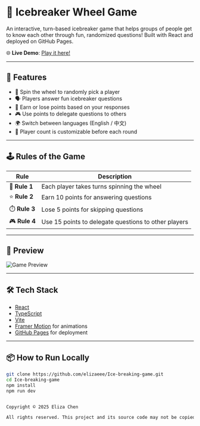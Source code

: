 # 🎉 Icebreaker Wheel Game

An interactive, turn-based icebreaker game that helps groups of people get to know each other through fun, randomized questions! Built with React and deployed on GitHub Pages.

🌐 **Live Demo**: [Play it here!](https://elizaeee.github.io/Ice-breaking-game/)

---

## 🚀 Features

- 🎡 Spin the wheel to randomly pick a player
- 🗣️ Players answer fun icebreaker questions
- 💬 Earn or lose points based on your responses
- 🎮 Use points to delegate questions to others
- 🌍 Switch between languages (English / 中文)
- 👥 Player count is customizable before each round

---

## 🕹️ Rules of the Game

| Rule | Description |
|------|-------------|
| 🎯 **Rule 1** | Each player takes turns spinning the wheel |
| ⭐ **Rule 2** | Earn 10 points for answering questions |
| ⏱️ **Rule 3** | Lose 5 points for skipping questions |
| 🎮 **Rule 4** | Use 15 points to delegate questions to other players |

---

## 📸 Preview

![Game Preview](https://elizaeee.github.io/Ice-breaking-game/)


---

## 🛠 Tech Stack

- [React](https://reactjs.org/)
- [TypeScript](https://www.typescriptlang.org/)
- [Vite](https://vitejs.dev/)
- [Framer Motion](https://www.framer.com/motion/) for animations
- [GitHub Pages](https://pages.github.com/) for deployment

---

## 📦 How to Run Locally

```bash
git clone https://github.com/elizaeee/Ice-breaking-game.git
cd Ice-breaking-game
npm install
npm run dev


Copyright © 2025 Eliza Chen

All rights reserved. This project and its source code may not be copied, modified, or distributed without explicit permission.
